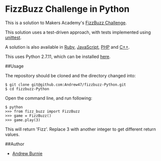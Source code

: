 FizzBuzz Challenge in Python
============================

This is a solution to Makers Academy's [FizzBuzz Challenge](https://github.com/makersacademy/course/blob/master/fizzbuzz/fizzbuzz.md).

This solution uses a test-driven approach, with tests implemented using [unittest](https://docs.python.org/2/library/unittest.html).

A solution is also available in [Ruby](https://github.com/Andrew47/Fizzbuzz), [JavaScript](https://github.com/Andrew47/fizzbuzz_JS), [PHP](https://github.com/Andrew47/FizzBuzz-PHP) and [C++](https://github.com/Andrew47/FizzBuzz-CPP).

This uses Python 2.7.11, which can be installed [here](https://www.python.org/downloads/).

##Usage

The repository should be cloned and the directory changed into:

```
$ git clone git@github.com:Andrew47/fizzbuzz-Python.git
$ cd fizzbuzz-Python
```
Open the command line, and run following:

```
$ python
>>> from fizz_buzz import FizzBuzz
>>> game = FizzBuzz()
>>> game.play(3)
```

This will return 'Fizz'. Replace 3 with another integer to get different return values.

##Author

* [Andrew Burnie](https://github.com/Andrew47)


